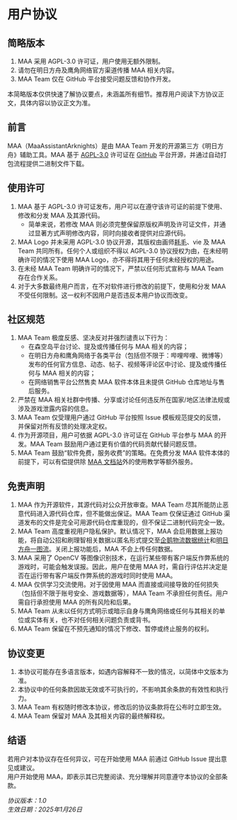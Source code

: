 # 用户协议

## 简略版本

1. MAA 采用 AGPL-3.0 许可证，用户使用无额外限制。
2. 请勿在明日方舟及鹰角网络官方渠道传播 MAA 相关内容。
3. MAA Team 仅在 GitHub 平台接受问题反馈和协作开发。

本简略版本仅供快速了解协议要点，未涵盖所有细节。推荐用户阅读下方协议正文，具体内容以协议正文为准。

## 前言

MAA（MaaAssistantArknights）是由 MAA Team 开发的开源第三方《明日方舟》辅助工具。MAA 基于 [AGPL-3.0](https://www.gnu.org/licenses/agpl-3.0.html) 许可证在 [GitHub](https://github.com/MaaAssistantArknights/MaaAssistantArknights) 平台开源，并通过自动打包流程提供二进制文件下载。

## 使用许可

1. MAA 基于 AGPL-3.0 许可证发布，用户可以在遵守该许可证的前提下使用、修改和分发 MAA 及其源代码。
    - 简单来说，若修改 MAA 则必须完整保留原版权声明及许可证文件，并通过显著方式声明修改内容，同时向接收者提供对应源代码。
2. MAA Logo 并未采用 AGPL-3.0 协议开源，其版权由画师[耗毛](https://weibo.com/u/3251357314)、vie 及 MAA Team 共同所有。任何个人或组织不得以 AGPL-3.0 协议授权为由，在未经明确许可的情况下使用 MAA Logo，亦不得将其用于任何未经授权的用途。
3. 在未经 MAA Team 明确许可的情况下，严禁以任何形式宣称与 MAA Team 存在合作关系。
4. 对于大多数最终用户而言，在不对软件进行修改的前提下，使用和分发 MAA 不受任何限制。这一权利不因用户是否违反本用户协议而改变。

## 社区规范

1. MAA Team 极度反感、坚决反对并强烈谴责以下行为：
   - 在森空岛平台讨论、提及或传播任何与 MAA 相关的内容；
   - 在明日方舟和鹰角网络于各类平台（包括但不限于：哔哩哔哩、微博等）发布的任何官方信息、动态、帖子、视频等评论区中讨论、提及或传播任何与 MAA 相关的内容；
   - 在网络销售平台公然售卖 MAA 软件本体且未提供 GitHub 仓库地址与售后服务。
2. 严禁在 MAA 相关社群中传播、分享或讨论任何违反所在国家/地区法律法规或涉及游戏泄露内容的信息。
3. MAA Team 仅受理用户通过 GitHub 平台按照 Issue 模板规范提交的反馈，并保留对所有反馈的处理决定权。
4. 作为开源项目，用户可依据 AGPL-3.0 许可证在 GitHub 平台参与 MAA 的开发。MAA Team 鼓励用户通过更有价值的代码贡献代替问题反馈。
5. MAA Team 鼓励“软件免费，服务收费”的策略。在免费分发 MAA 软件本体的前提下，可以有偿提供除 [MAA 文档站](https://maa.plus/docs/)外的使用教学等额外服务。

## 免责声明

1. MAA 作为开源软件，其源代码对公众开放审查。MAA Team 尽其所能防止恶意代码进入源代码仓库，但不能做出保证。MAA Team 仅保证通过 GitHub 渠道发布的文件是完全可用源代码仓库重现的，但不保证二进制代码完全一致。
2. MAA Team 高度重视用户隐私保护。默认情况下，MAA 会启用数据上报功能，将自动公招和刷理智相关数据以匿名形式提交至[企鹅物流数据统计](https://penguin-stats.cn/)和[明日方舟一图流](https://ark.yituliu.cn/)。关闭上报功能后，MAA 不会上传任何数据。
3. MAA 采用了 OpenCV 等图像识别技术，在运行某些带有客户端反作弊系统的游戏时，可能会触发误报。因此，用户在使用 MAA 时，需自行评估并决定是否在运行带有客户端反作弊系统的游戏时同时使用 MAA。
4. MAA 仅供学习交流使用。对于因使用 MAA 而直接或间接导致的任何损失（包括但不限于账号安全、游戏数据等），MAA Team 不承担任何责任。用户需自行承担使用 MAA 的所有风险和后果。
5. MAA Team 从未以任何方式明示或暗示自身与鹰角网络或任何与其相关的单位或实体有关，也不对任何相关问题负责或背书。
6. MAA Team 保留在不预先通知的情况下修改、暂停或终止服务的权利。

## 协议变更

1. 本协议可能存在多语言版本，如遇内容解释不一致的情况，以简体中文版本为准。
2. 本协议中的任何条款因故无效或不可执行的，不影响其余条款的有效性和执行力。
3. MAA Team 有权随时修改本协议，修改后的协议条款将在公布时立即生效。
4. MAA Team 保留对 MAA 及其相关内容的最终解释权。

## 结语

若用户对本协议存在任何异议，可在开始使用 MAA 前通过 GitHub Issue 提出意见或建议。  
用户开始使用 MAA，即表示其已完整阅读、充分理解并同意遵守本协议的全部条款。

_协议版本：1.0_  
_生效日期：2025年1月26日_
